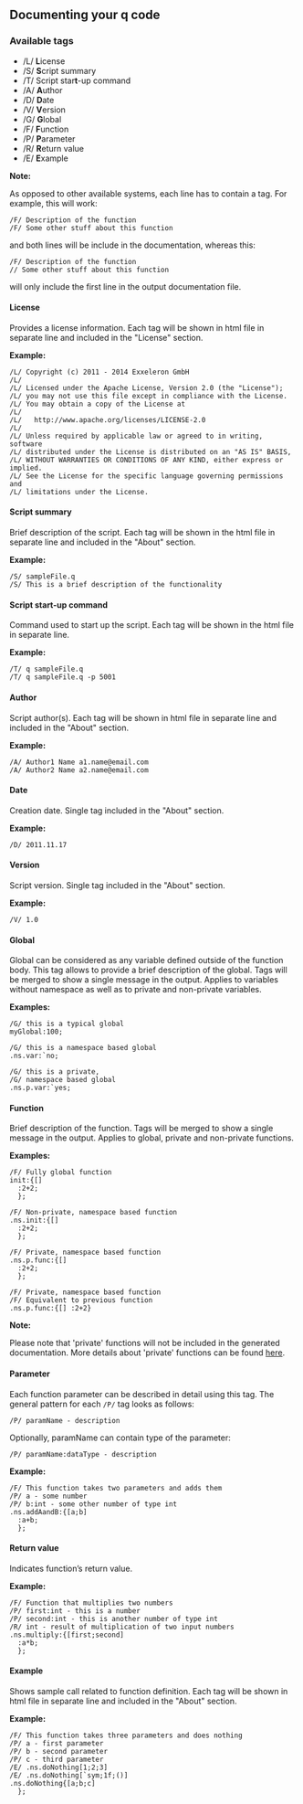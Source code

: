 ## Documenting your q code

### Available tags

- /L/ <strong>L</strong>icense
- /S/ <strong>S</strong>cript summary
- /T/ Script star<strong>t</strong>-up command
- /A/ <strong>A</strong>uthor
- /D/ <strong>D</strong>ate
- /V/ <strong>V</strong>ersion
- /G/ <strong>G</strong>lobal
- /F/ <strong>F</strong>unction
- /P/ <strong>P</strong>arameter
- /R/ <strong>R</strong>eturn value
- /E/ <strong>E</strong>xample

**Note:**

As opposed to other available systems, each line has to contain a tag. For example, this will work:

```
/F/ Description of the function
/F/ Some other stuff about this function
```

and both lines  will be include in the documentation, whereas this:

```
/F/ Description of the function
// Some other stuff about this function
```

will only include the first line in the output documentation file.

#### License

Provides a license information. Each tag will be shown in html file in separate line and included in the "License" section. 

**Example:**

```
/L/ Copyright (c) 2011 - 2014 Exxeleron GmbH
/L/ 
/L/ Licensed under the Apache License, Version 2.0 (the "License");
/L/ you may not use this file except in compliance with the License.
/L/ You may obtain a copy of the License at
/L/ 
/L/   http://www.apache.org/licenses/LICENSE-2.0
/L/ 
/L/ Unless required by applicable law or agreed to in writing, software
/L/ distributed under the License is distributed on an "AS IS" BASIS,
/L/ WITHOUT WARRANTIES OR CONDITIONS OF ANY KIND, either express or implied.
/L/ See the License for the specific language governing permissions and
/L/ limitations under the License.
```

#### Script summary

Brief description of the script. Each tag will be shown in the html file in separate line and included in the "About" section. 

**Example:**

```
/S/ sampleFile.q
/S/ This is a brief description of the functionality
```

#### Script start-up command

Command used to start up the script. Each tag will be shown in the html file in separate line.

**Example:**

```
/T/ q sampleFile.q
/T/ q sampleFile.q -p 5001
```

#### Author

Script author(s). Each tag will be shown in html file in separate line and included in the "About" section. 

**Example:**

```
/A/ Author1 Name a1.name@email.com
/A/ Author2 Name a2.name@email.com
```

#### Date

Creation date. Single tag included in the "About" section. 

**Example:**

```
/D/ 2011.11.17
```

#### Version
Script version. Single tag included in the "About" section. 

**Example:**

```
/V/ 1.0
```

#### Global

Global can be considered as any variable defined outside of the function body. This tag allows to provide a brief description of the global. Tags will be merged to show a single message in the output. Applies to variables without namespace as  well as to private and non-private variables.

**Examples:**

```
/G/ this is a typical global
myGlobal:100;

/G/ this is a namespace based global
.ns.var:`no;

/G/ this is a private,
/G/ namespace based global
.ns.p.var:`yes;
```

#### Function

Brief description of the function. Tags will be merged to show a single message in the output. Applies to global, private and non-private functions.

**Examples:**

```
/F/ Fully global function
init:{[] 
  :2+2;
  };

/F/ Non-private, namespace based function
.ns.init:{[] 
  :2+2;
  };

/F/ Private, namespace based function
.ns.p.func:{[] 
  :2+2;
  };

/F/ Private, namespace based function
/F/ Equivalent to previous function
.ns.p.func:{[] :2+2}
```

**Note:**

Please note that 'private' functions will not be included in the generated documentation. More details about 'private' functions can be found [here](../Exxeleron-q-coding-conventions#private-variables-and-functions).

#### Parameter

Each function parameter can be described in detail using this tag. The general pattern for each `/P/` tag looks as follows:

```
/P/ paramName - description
```

Optionally, paramName can contain type of the parameter:

```
/P/ paramName:dataType - description
```

**Example:**

```
/F/ This function takes two parameters and adds them
/P/ a - some number
/P/ b:int - some other number of type int
.ns.addAandB:{[a;b]
  :a+b;
  };
```

#### Return value
Indicates function’s return value.

**Example:**

```
/F/ Function that multiplies two numbers
/P/ first:int - this is a number
/P/ second:int - this is another number of type int
/R/ int - result of multiplication of two input numbers
.ns.multiply:{[first;second]
  :a*b;
  };
```

#### Example

Shows sample call related to function definition. Each tag will be shown in html file in separate line and included in the "About" section. 

**Example:**

```
/F/ This function takes three parameters and does nothing
/P/ a - first parameter 
/P/ b - second parameter
/P/ c - third parameter
/E/ .ns.doNothing[1;2;3]
/E/ .ns.doNothing[`sym;1f;()]
.ns.doNothing{[a;b;c]
  };
```
